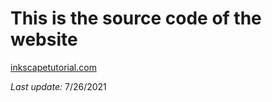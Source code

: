 # This is the source code of the website

[inkscapetutorial.com](https://www.inkscapetutorial.org)

*Last update:* 7/26/2021
